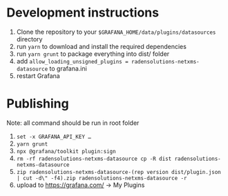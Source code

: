 # Development instructions

1. Clone the repository to your `$GRAFANA_HOME/data/plugins/datasources` directory
1. run `yarn` to download and install the required dependencies
1. run `yarn grunt` to package everything into dist/ folder
1. add `allow_loading_unsigned_plugins = radensolutions-netxms-datasource` to grafana.ini
1. restart Grafana

# Publishing

Note: all command should be run in root folder

1. `set -x GRAFANA_API_KEY …`
1. `yarn grunt`
1. `npx @grafana/toolkit plugin:sign`
1. `rm -rf radensolutions-netxms-datasource cp -R dist radensolutions-netxms-datasource`
1. `zip radensolutions-netxms-datasource-(rep version dist/plugin.json | cut -d\" -f4).zip radensolutions-netxms-datasource -r`
1. upload to https://grafana.com/ -> My Plugins
